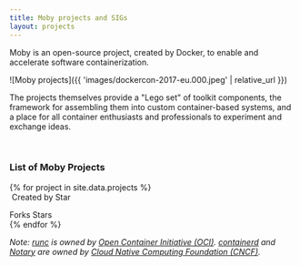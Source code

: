 ```yaml
---
title: Moby projects and SIGs
layout: projects
---
```


<div class="lead">
Moby is an open-source project, created by Docker, to enable and accelerate software containerization.
</div>

![Moby projects]({{ 'images/dockercon-2017-eu.000.jpeg' | relative_url }})

The projects themselves provide a "Lego set" of toolkit components, the framework for assembling them into custom container-based systems, and a place for all container enthusiasts and professionals to experiment and exchange ideas.

<br />

### List of Moby Projects

<div class="row">
<div class="col align-self-center">
{% for project in site.data.projects %}
<div class="github-card repo-card">
    <div class="header">
        <a class="avatar" id="{{project}}-login" target="_top">
            <img id="{{project}}-image">
        </a>
        <strong class="name">
            <a target="_top" id="{{project}}-name"></a>
            <sup class="language" id="{{project}}-language"></sup>
        </strong>
        <span>Created by <a id="{{project}}-creator" target="_top"></a></span>
        <a class="button" id="{{project}}-button" target="_top">Star</a>
    </div>
    <div class="content" id="{{project}}-description"><p></p></div>
    <div class="footer">
        <span class="status"><strong id="{{project}}-forks"></strong>Forks</span>
        <span class="status"><strong id="{{project}}-stars"></strong>Stars</span>
    </div>
</div>
<script>
fetch('https://api.github.com/repos/{{project}}')
  .then((response) => response.json())
  .then((json) => {
    document.getElementById("{{project}}-login").href = json.html_url;
    document.getElementById("{{project}}-image").src = json.owner.avatar_url + "&s48";
    document.getElementById("{{project}}-name").href = json.html_url;
    document.getElementById("{{project}}-name").innerHTML = json.name;
    document.getElementById("{{project}}-creator").href = json.owner.html_url;
    document.getElementById("{{project}}-creator").innerHTML = json.owner.login;
    document.getElementById("{{project}}-button").href = json.html_url;
    document.getElementById("{{project}}-language").innerHTML = json.language;
    document.getElementById("{{project}}-description").innerHTML = json.description;
    document.getElementById("{{project}}-forks").innerHTML = json.forks;
    document.getElementById("{{project}}-stars").innerHTML = json.watchers_count;
    });
</script>
{% endfor %}
</div>
</div>

_Note: [runc](https://github.com/opencontainers/runc) is owned by [Open Container Initiative (OCI)](https://www.opencontainers.org). [containerd](https://github.com/containerd/containerd) and [Notary](https://github.com/theupdateframework/notary) are owned by [Cloud Native Computing Foundation (CNCF)](https://www.cncf.io)._
